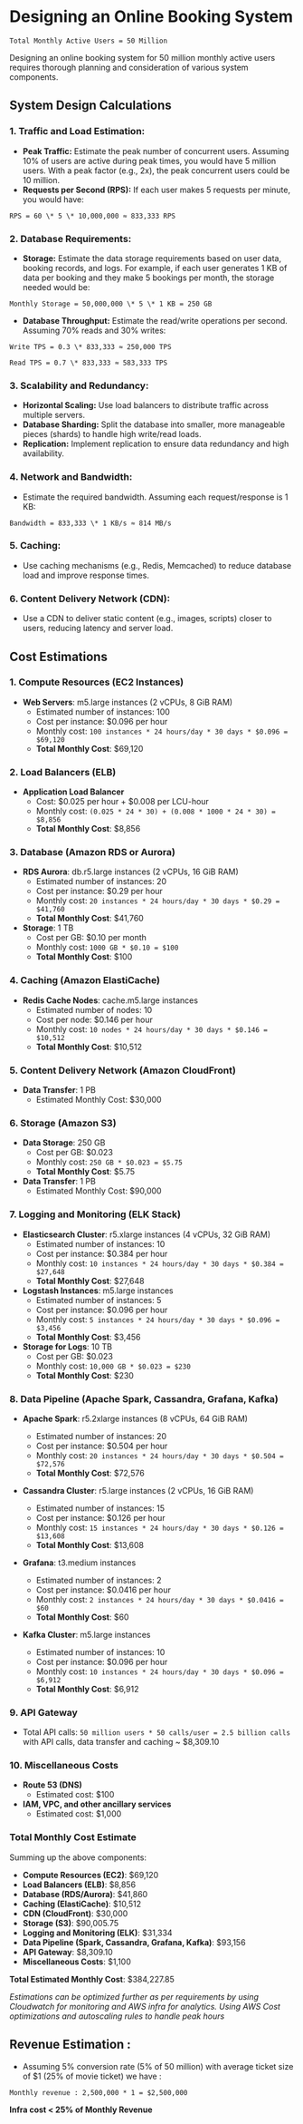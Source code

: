 # Designing an Online Booking System

`Total Monthly Active Users = 50 Million`

Designing an online booking system for 50 million monthly active users requires thorough planning and consideration of various system components.

## System Design Calculations

### 1. Traffic and Load Estimation:

- **Peak Traffic:** Estimate the peak number of concurrent users. Assuming 10% of users are active during peak times, you would have 5 million users. With a peak factor (e.g., 2x), the peak concurrent users could be 10 million.
- **Requests per Second (RPS):** If each user makes 5 requests per minute, you would have:

`RPS = 60 \* 5 \* 10,000,000 ≈ 833,333 RPS`

### 2. Database Requirements:

- **Storage:** Estimate the data storage requirements based on user data, booking records, and logs. For example, if each user generates 1 KB of data per booking and they make 5 bookings per month, the storage needed would be:

`Monthly Storage = 50,000,000 \* 5 \* 1 KB = 250 GB`

- **Database Throughput:** Estimate the read/write operations per second. Assuming 70% reads and 30% writes:

`Write TPS = 0.3 \* 833,333 ≈ 250,000 TPS`

`Read TPS = 0.7 \* 833,333 ≈ 583,333 TPS`

### 3. Scalability and Redundancy:

- **Horizontal Scaling:** Use load balancers to distribute traffic across multiple servers.
- **Database Sharding:** Split the database into smaller, more manageable pieces (shards) to handle high write/read loads.
- **Replication:** Implement replication to ensure data redundancy and high availability.

### 4. Network and Bandwidth:

- Estimate the required bandwidth. Assuming each request/response is 1 KB:

`Bandwidth = 833,333 \* 1 KB/s ≈ 814 MB/s`

### 5. Caching:

- Use caching mechanisms (e.g., Redis, Memcached) to reduce database load and improve response times.

### 6. Content Delivery Network (CDN):

- Use a CDN to deliver static content (e.g., images, scripts) closer to users, reducing latency and server load.

## Cost Estimations

### 1. Compute Resources (EC2 Instances)

- **Web Servers**: m5.large instances (2 vCPUs, 8 GiB RAM)
  - Estimated number of instances: 100
  - Cost per instance: $0.096 per hour
  - Monthly cost: `100 instances * 24 hours/day * 30 days * $0.096 = $69,120`
  - **Total Monthly Cost**: $69,120

### 2. Load Balancers (ELB)

- **Application Load Balancer**
  - Cost: $0.025 per hour + $0.008 per LCU-hour
  - Monthly cost: `(0.025 * 24 * 30) + (0.008 * 1000 * 24 * 30) = $8,856`
  - **Total Monthly Cost**: $8,856

### 3. Database (Amazon RDS or Aurora)

- **RDS Aurora**: db.r5.large instances (2 vCPUs, 16 GiB RAM)
  - Estimated number of instances: 20
  - Cost per instance: $0.29 per hour
  - Monthly cost: `20 instances * 24 hours/day * 30 days * $0.29 = $41,760`
  - **Total Monthly Cost**: $41,760
- **Storage**: 1 TB
  - Cost per GB: $0.10 per month
  - Monthly cost: `1000 GB * $0.10 = $100`
  - **Total Monthly Cost**: $100

### 4. Caching (Amazon ElastiCache)

- **Redis Cache Nodes**: cache.m5.large instances
  - Estimated number of nodes: 10
  - Cost per node: $0.146 per hour
  - Monthly cost: `10 nodes * 24 hours/day * 30 days * $0.146 = $10,512`
  - **Total Monthly Cost**: $10,512

### 5. Content Delivery Network (Amazon CloudFront)

- **Data Transfer**: 1 PB
  - Estimated Monthly Cost: $30,000

### 6. Storage (Amazon S3)

- **Data Storage**: 250 GB
  - Cost per GB: $0.023
  - Monthly cost: `250 GB * $0.023 = $5.75`
  - **Total Monthly Cost**: $5.75
- **Data Transfer**: 1 PB
  - Estimated Monthly Cost: $90,000

### 7. Logging and Monitoring (ELK Stack)

- **Elasticsearch Cluster**: r5.xlarge instances (4 vCPUs, 32 GiB RAM)
  - Estimated number of instances: 10
  - Cost per instance: $0.384 per hour
  - Monthly cost: `10 instances * 24 hours/day * 30 days * $0.384 = $27,648`
  - **Total Monthly Cost**: $27,648
- **Logstash Instances**: m5.large instances
  - Estimated number of instances: 5
  - Cost per instance: $0.096 per hour
  - Monthly cost: `5 instances * 24 hours/day * 30 days * $0.096 = $3,456`
  - **Total Monthly Cost**: $3,456
- **Storage for Logs**: 10 TB
  - Cost per GB: $0.023
  - Monthly cost: `10,000 GB * $0.023 = $230`
  - **Total Monthly Cost**: $230

### 8. Data Pipeline (Apache Spark, Cassandra, Grafana, Kafka)

- **Apache Spark**: r5.2xlarge instances (8 vCPUs, 64 GiB RAM)
  - Estimated number of instances: 20
  - Cost per instance: $0.504 per hour
  - Monthly cost: `20 instances * 24 hours/day * 30 days * $0.504 = $72,576`
  - **Total Monthly Cost**: $72,576
- **Cassandra Cluster**: r5.large instances (2 vCPUs, 16 GiB RAM)
  - Estimated number of instances: 15
  - Cost per instance: $0.126 per hour
  - Monthly cost: `15 instances * 24 hours/day * 30 days * $0.126 = $13,608`
  - **Total Monthly Cost**: $13,608
- **Grafana**: t3.medium instances
  - Estimated number of instances: 2
  - Cost per instance: $0.0416 per hour
  - Monthly cost: `2 instances * 24 hours/day * 30 days * $0.0416 = $60`
  - **Total Monthly Cost**: $60
- **Kafka Cluster**: m5.large instances

  - Estimated number of instances: 10
  - Cost per instance: $0.096 per hour
  - Monthly cost: `10 instances * 24 hours/day * 30 days * $0.096 = $6,912`
  - **Total Monthly Cost**: $6,912

### 9. API Gateway

- Total API calls: `50 million users * 50 calls/user = 2.5 billion calls` with API calls, data transfer and caching ~ $8,309.10

### 10. Miscellaneous Costs

- **Route 53 (DNS)**
  - Estimated cost: $100
- **IAM, VPC, and other ancillary services**
  - Estimated cost: $1,000

### Total Monthly Cost Estimate

Summing up the above components:

- **Compute Resources (EC2)**: $69,120
- **Load Balancers (ELB)**: $8,856
- **Database (RDS/Aurora)**: $41,860
- **Caching (ElastiCache)**: $10,512
- **CDN (CloudFront)**: $30,000
- **Storage (S3)**: $90,005.75
- **Logging and Monitoring (ELK)**: $31,334
- **Data Pipeline (Spark, Cassandra, Grafana, Kafka)**: $93,156
- **API Gateway**: $8,309.10
- **Miscellaneous Costs**: $1,100

**Total Estimated Monthly Cost**: $384,227.85

_Estimations can be optimized further as per requirements by using Cloudwatch for monitoring and AWS infra for analytics. Using AWS Cost optimizations and autoscaling rules to handle peak hours_

## Revenue Estimation :

- Assuming 5% conversion rate (5% of 50 million) with average ticket size of $1 (25% of movie ticket) we have :

`Monthly revenue : 2,500,000 * 1 = $2,500,000`

**Infra cost < 25% of Monthly Revenue**
